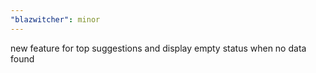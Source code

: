 ```yaml
---
"blazwitcher": minor
---
```


new feature for top suggestions and display empty status when no data found
